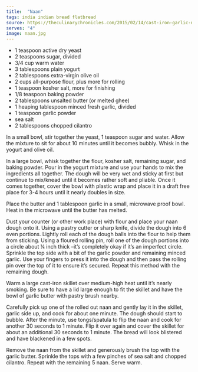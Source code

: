 ```yaml
---
title:  "Naan"
tags: india indian bread flatbread
source: https://theculinarychronicles.com/2015/02/14/cast-iron-garlic-naan/
serves: "4"
image: naan.jpg
---
```

* 1 teaspoon active dry yeast
* 2 teaspoons sugar, divided
* 3/4 cup warm water
* 3 tablespoons plain yogurt
* 2 tablespoons extra-virgin olive oil
* 2 cups all-purpose flour, plus more for rolling
* 1 teaspoon kosher salt, more for finishing
* 1/8 teaspoon baking powder
* 2 tablespoons unsalted butter (or melted ghee)
* 1 heaping tablespoon minced fresh garlic, divided
* 1 teaspoon garlic powder
* sea salt
* 2 tablespoons chopped cilantro

In a small bowl, stir together the yeast, 1 teaspoon sugar and water. Allow the mixture to sit for about 10 minutes until it becomes bubbly. Whisk in the yogurt and olive oil.

In a large bowl, whisk together the flour, kosher salt, remaining sugar, and baking powder. Pour in the yogurt mixture and use your hands to mix the ingredients all together. The dough will be very wet and sticky at first but continue to mix/knead until it becomes rather soft and pliable. Once it comes together, cover the bowl with plastic wrap and place it in a draft free place for 3-4 hours until it nearly doubles in size.

Place the butter and 1 tablespoon garlic in a small, microwave proof bowl. Heat in the microwave until the butter has melted.

Dust your counter (or other work place) with flour and place your naan dough onto it. Using a pastry cutter or sharp knife, divide the dough into 6 even portions. Lightly roll each of the dough balls into the flour to help them from sticking. Using a floured rolling pin, roll one of the dough portions into a circle about ¼ inch thick –it’s completely okay if it’s an imperfect circle. Sprinkle the top side with a bit of the garlic powder and remaining minced garlic. Use your fingers to press it into the dough and then pass the rolling pin over the top of it to ensure it’s secured. Repeat this method with the remaining dough.

Warm a large cast-iron skillet over medium-high heat until it’s nearly smoking. Be sure to have a lid large enough to fit the skillet and have the bowl of garlic butter with pastry brush nearby.

Carefully pick up one of the rolled out naan and gently lay it in the skillet, garlic side up, and cook for about one minute. The dough should start to bubble. After the minute, use tongs/spatula to flip the naan and cook for another 30 seconds to 1 minute. Flip it over again and cover the skillet for about an additional 30 seconds to 1 minute. The bread will look blistered and have blackened in a few spots.

Remove the naan from the skillet and generously brush the top with the garlic butter. Sprinkle the tops with a few pinches of sea salt and chopped cilantro. Repeat with the remaining 5 naan. Serve warm.
